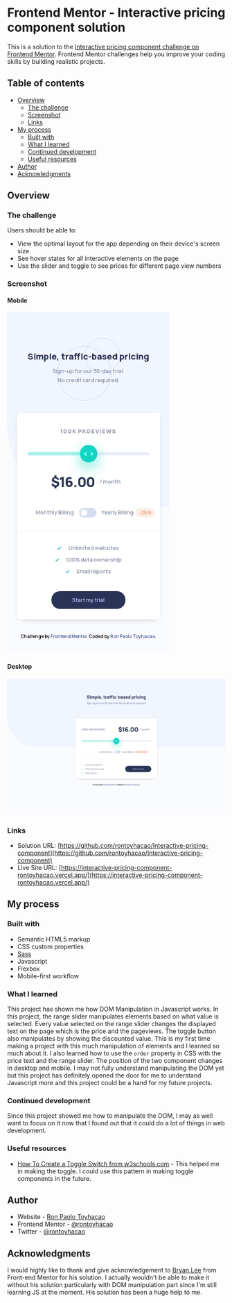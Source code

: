 # Frontend Mentor - Interactive pricing component solution

This is a solution to the [Interactive pricing component challenge on Frontend Mentor](https://www.frontendmentor.io/challenges/interactive-pricing-component-t0m8PIyY8). Frontend Mentor challenges help you improve your coding skills by building realistic projects. 

## Table of contents

- [Overview](#overview)
  - [The challenge](#the-challenge)
  - [Screenshot](#screenshot)
  - [Links](#links)
- [My process](#my-process)
  - [Built with](#built-with)
  - [What I learned](#what-i-learned)
  - [Continued development](#continued-development)
  - [Useful resources](#useful-resources)
- [Author](#author)
- [Acknowledgments](#acknowledgments)

## Overview

### The challenge

Users should be able to:

- View the optimal layout for the app depending on their device's screen size
- See hover states for all interactive elements on the page
- Use the slider and toggle to see prices for different page view numbers

### Screenshot

#### Mobile

![](./screenshots/mobile.jpg)

#### Desktop

![](./screenshots/desktop.jpg)

### Links

- Solution URL: [https://github.com/rontoyhacao/Interactive-pricing-component](https://github.com/rontoyhacao/Interactive-pricing-component)
- Live Site URL: [https://interactive-pricing-component-rontoyhacao.vercel.app/](https://interactive-pricing-component-rontoyhacao.vercel.app/)

## My process

### Built with

- Semantic HTML5 markup
- CSS custom properties
- [Sass](https://sass-lang.com/)
- Javascript
- Flexbox
- Mobile-first workflow

### What I learned

This project has shown me how DOM Manipulation in Javascript works. In this project, the range slider manipulates elements based on what value is selected. Every value selected on the range slider changes the displayed text on the page which is the price and the pageviews. The toggle button also manipulates by showing the discounted value. This is my first time making a project with this much manipulation of elements and I learned so much about it. I also learned how to use the `order` property in CSS with the price text and the range slider. The position of the two component changes in desktop and mobile. I may not fully understand manipulating the DOM yet but this project has definitely opened the door for me to understand Javascript more and this project could be a hand for my future projects.

### Continued development

Since this project showed me how to manipulate the DOM, I may as well want to focus on it now that I found out that it could do a lot of things in web development.

### Useful resources

- [How To Create a Toggle Switch from w3schools.com](https://www.w3schools.com/howto/howto_css_switch.asp) - This helped me in making the toggle. I could use this pattern in making toggle components in the future.

## Author

- Website - [Ron Paolo Toyhacao](https://www.your-site.com)
- Frontend Mentor - [@rontoyhacao](https://www.frontendmentor.io/profile/rontoyhacao)
- Twitter - [@rontoyhacao](https://twitter.com/rontoyhacao)

## Acknowledgments

I would highly like to thank and give acknowledgement to [Bryan Lee](https://www.frontendmentor.io/profile/BL1133) from Front-end Mentor for his solution. I actually wouldn't be able to make it without his solution particularly with DOM manipulation part since I'm still learning JS at the moment. His solution has been a huge help to me.
